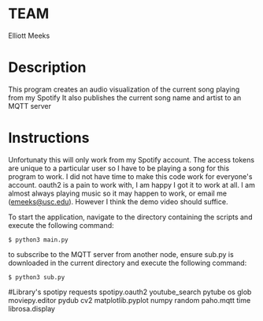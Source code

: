 # TEAM
Elliott Meeks

# Description
This program creates an audio visualization of the current song playing from my Spotify
It also publishes the current song name and artist to an MQTT server

# Instructions
Unfortunaty this will only work from my Spotify account. The access tokens are unique to a particular user
so I have to be playing a song for this program to work. I did not have time to make this code work for everyone's account.
oauth2 is a pain to work with, I am happy I got it to work at all. I am almost always playing music so it may
happen to work, or email me (emeeks@usc.edu). However I think the demo video should suffice.

To start the application, navigate to the directory containing the scripts and execute the following command:

```console
$ python3 main.py
```
to subscribe to the MQTT server from another node, ensure sub.py is downloaded in the current directory and
execute the following command:

```console
$ python3 sub.py
```
#Library's
spotipy
requests
spotipy.oauth2
youtube_search
pytube
os
glob
moviepy.editor
pydub
cv2
matplotlib.pyplot
numpy
random
paho.mqtt
time
librosa.display

